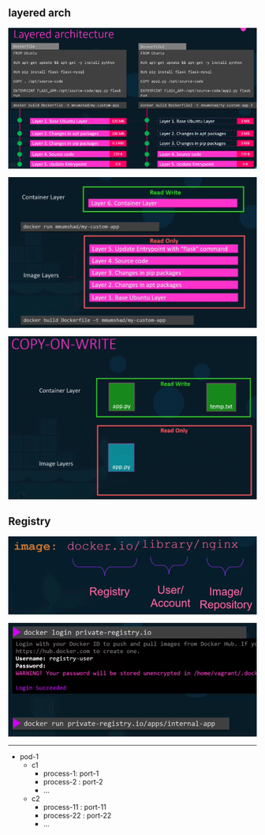## layered arch

![img_3.png](img/crash-course/img_3.png)

![img_4.png](img/crash-course/img_4.png)

![img_5.png](img/crash-course/img_5.png)

## Registry

![img_1.png](img/crash-course/arch/img_1.png)

![img.png](img/crash-course/arch/img.png)


---
- pod-1
  - c1
    - process-1: port-1
    - process-2 : port-2
    - ...
  - c2
      - process-11 : port-11
      - process-22 : port-22
      - ...